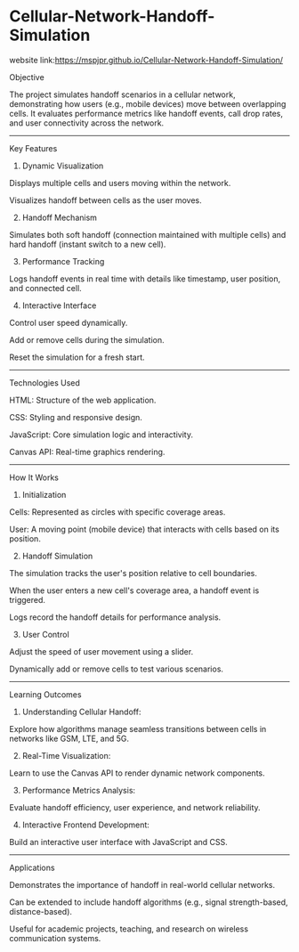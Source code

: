 # Cellular-Network-Handoff-Simulation

website link:https://mspjpr.github.io/Cellular-Network-Handoff-Simulation/

Objective

The project simulates handoff scenarios in a cellular network, demonstrating how users (e.g., mobile devices) move between overlapping cells. It evaluates performance metrics like handoff events, call drop rates, and user connectivity across the network.


---

Key Features

1. Dynamic Visualization

Displays multiple cells and users moving within the network.

Visualizes handoff between cells as the user moves.



2. Handoff Mechanism

Simulates both soft handoff (connection maintained with multiple cells) and hard handoff (instant switch to a new cell).



3. Performance Tracking

Logs handoff events in real time with details like timestamp, user position, and connected cell.



4. Interactive Interface

Control user speed dynamically.

Add or remove cells during the simulation.

Reset the simulation for a fresh start.





---

Technologies Used

HTML: Structure of the web application.

CSS: Styling and responsive design.

JavaScript: Core simulation logic and interactivity.

Canvas API: Real-time graphics rendering.



---

How It Works

1. Initialization

Cells: Represented as circles with specific coverage areas.

User: A moving point (mobile device) that interacts with cells based on its position.


2. Handoff Simulation

The simulation tracks the user's position relative to cell boundaries.

When the user enters a new cell's coverage area, a handoff event is triggered.

Logs record the handoff details for performance analysis.


3. User Control

Adjust the speed of user movement using a slider.

Dynamically add or remove cells to test various scenarios.



---

Learning Outcomes

1. Understanding Cellular Handoff:

Explore how algorithms manage seamless transitions between cells in networks like GSM, LTE, and 5G.



2. Real-Time Visualization:

Learn to use the Canvas API to render dynamic network components.



3. Performance Metrics Analysis:

Evaluate handoff efficiency, user experience, and network reliability.



4. Interactive Frontend Development:

Build an interactive user interface with JavaScript and CSS.





---

Applications

Demonstrates the importance of handoff in real-world cellular networks.

Can be extended to include handoff algorithms (e.g., signal strength-based, distance-based).

Useful for academic projects, teaching, and research on wireless communication systems.
